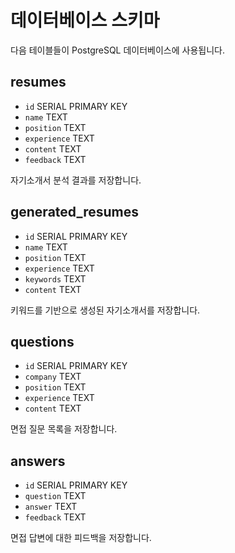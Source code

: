 # 데이터베이스 스키마

다음 테이블들이 PostgreSQL 데이터베이스에 사용됩니다.

## resumes
- `id` SERIAL PRIMARY KEY
- `name` TEXT
- `position` TEXT
- `experience` TEXT
- `content` TEXT
- `feedback` TEXT

자기소개서 분석 결과를 저장합니다.

## generated_resumes
- `id` SERIAL PRIMARY KEY
- `name` TEXT
- `position` TEXT
- `experience` TEXT
- `keywords` TEXT
- `content` TEXT

키워드를 기반으로 생성된 자기소개서를 저장합니다.

## questions
- `id` SERIAL PRIMARY KEY
- `company` TEXT
- `position` TEXT
- `experience` TEXT
- `content` TEXT

면접 질문 목록을 저장합니다.

## answers
- `id` SERIAL PRIMARY KEY
- `question` TEXT
- `answer` TEXT
- `feedback` TEXT

면접 답변에 대한 피드백을 저장합니다.
